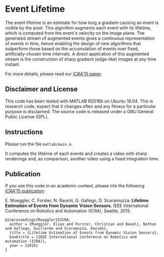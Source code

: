 # Event Lifetime

The event lifetime is an estimate for how long a gradient causing an event is visible by the pixel.
This algorithm augments each event with its lifetime, which is computed from the event's velocity on the image plane.
The generated stream of augmented events gives a continuous representation of events in time, hence enabling the design of new algorithms that outperform those based on the accumulation of events over fixed, artificially-chosen time intervals.
A direct application of this augmented stream is the construction of sharp gradient (edge-like) images at any time instant.

For more details, please read our [ICRA'15 paper](http://rpg.ifi.uzh.ch/docs/ICRA15_Mueggler.pdf).

## Disclaimer and License

This code has been tested with MATLAB R2016b on Ubuntu 16.04.
This is research code, expect that it changes often and any fitness for a particular purpose is disclaimed.
The source code is released under a GNU General Public License (GPL).


## Instructions

Please run the file `matlab/main.m`.

It computes the lifetime of each events and creates a video with sharp renderings and, as comparison, another video using a fixed integration time.


## Publication

If you use this code in an academic context, please cite the following [ICRA'15 publication](http://rpg.ifi.uzh.ch/docs/ICRA15_Mueggler.pdf):

E. Mueggler, C. Forster, N. Baumli, G. Gallego, D. Scaramuzza:
**Lifetime Estimation of Events from Dynamic Vision Sensors.**
IEEE International Conference on Robotics and Automation (ICRA), Seattle, 2015.

    @inproceedings{Mueggler15ICRA,
      author = {Mueggler, Elias and Forster, Christian and Baumli, Nathan and Gallego, Guillermo and Scaramuzza, Davide},
      title = {Lifetime Estimation of Events from Dynamic Vision Sensors},
      booktitle = {IEEE International Conference on Robotics and Automation (ICRA)},
      year = {2015}
    }
